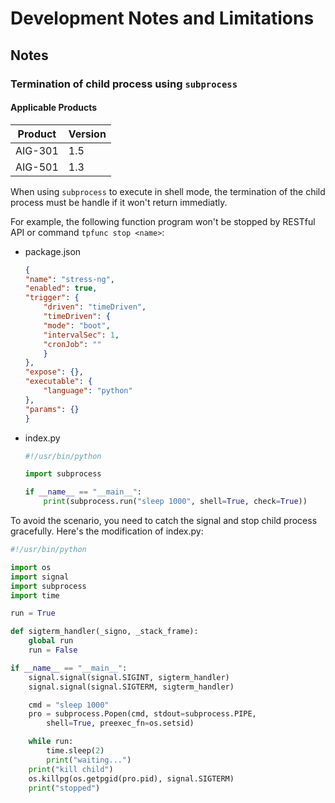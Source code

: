 # Development Notes and Limitations

## Notes

### Termination of child process using `subprocess`

#### Applicable Products
| Product | Version |
| ------- | ------- |
| AIG-301 | 1.5 |
| AIG-501 | 1.3 |

When using `subprocess` to execute in shell mode, the termination of the child process must be handle if it won't return immediatly.

For example, the following function program won't be stopped by RESTful API or command `tpfunc stop <name>`:
* package.json
    ```json
    {
    "name": "stress-ng",
    "enabled": true,
    "trigger": {
        "driven": "timeDriven",
        "timeDriven": {
        "mode": "boot",
        "intervalSec": 1,
        "cronJob": ""
        }
    },
    "expose": {},
    "executable": {
        "language": "python"
    },
    "params": {}
    }
    ```
* index.py
    ```python
    #!/usr/bin/python

    import subprocess

    if __name__ == "__main__":
        print(subprocess.run("sleep 1000", shell=True, check=True))
    ```

To avoid the scenario, you need to catch the signal and stop child process gracefully. Here's the modification of index.py:
```python
#!/usr/bin/python

import os
import signal
import subprocess
import time

run = True

def sigterm_handler(_signo, _stack_frame):
    global run
    run = False

if __name__ == "__main__":
    signal.signal(signal.SIGINT, sigterm_handler)
    signal.signal(signal.SIGTERM, sigterm_handler)

    cmd = "sleep 1000"
    pro = subprocess.Popen(cmd, stdout=subprocess.PIPE,
        shell=True, preexec_fn=os.setsid)

    while run:
        time.sleep(2)
        print("waiting...")
    print("kill child")
    os.killpg(os.getpgid(pro.pid), signal.SIGTERM)
    print("stopped")
```

